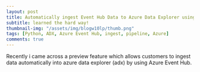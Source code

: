 ```yaml
---
layout: post
title: Automatically ingest Event Hub Data to Azure Data Explorer using Python
subtitle: learned the hard way!
thumbnail-img: "/assets/img/blogw10lp/thumb.png"
tags: [Python, ADX, Azure Event Hub, ingest, pipeline, Azure]
comments: true
---
```


Recently i came across a preview feature which allows customers to ingest data automatically into azure data explorer (adx) by using Azure Event Hub.
